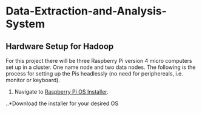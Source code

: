 # Data-Extraction-and-Analysis-System
## Hardware Setup for Hadoop
For this project there will be three Raspberry Pi version 4 micro computers set up in a cluster. One name node and two data nodes. The following is the process for setting up the Pis headlessly (no need for periphereals, i.e. monitor or keyboard).

1. Navigate to [Raspberry Pi OS Installer](https://www.raspberrypi.org/software/).

..*Download the installer for your desired OS

